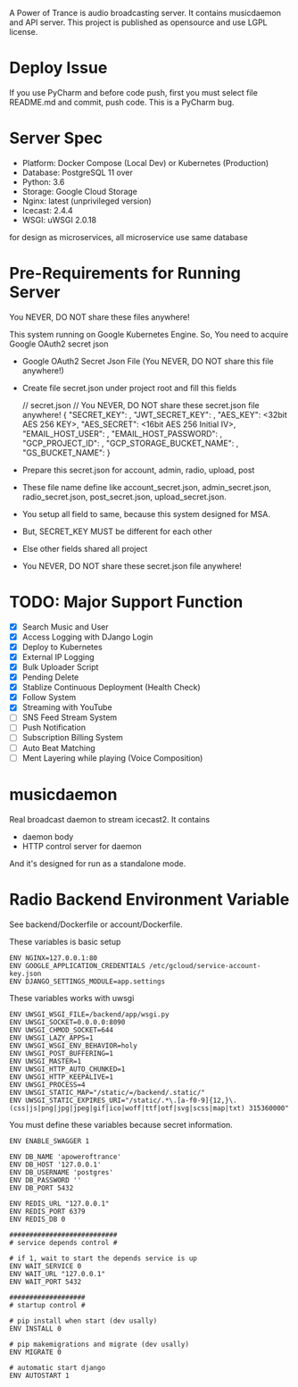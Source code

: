 A Power of Trance is audio broadcasting server. 
It contains musicdaemon and API server.
This project is published as opensource and use LGPL license.

# Deploy Issue
If you use PyCharm and before code push, first you must select file README.md and commit, push code. This is a PyCharm bug.

# Server Spec
- Platform: Docker Compose (Local Dev) or Kubernetes (Production)
- Database: PostgreSQL 11 over
- Python: 3.6
- Storage: Google Cloud Storage
- Nginx: latest (unprivileged version)
- Icecast: 2.4.4
- WSGI: uWSGI 2.0.18

for design as microservices, all microservice use same database

# Pre-Requirements for Running Server
You NEVER, DO NOT share these files anywhere!

This system running on Google Kubernetes Engine. 
So, You need to acquire Google OAuth2 secret json

- Google OAuth2 Secret Json File (You NEVER, DO NOT share this file anywhere!)
- Create file secret.json under project root and fill this fields


    // secret.json
    // You NEVER, DO NOT share these secret.json file anywhere!
    {
      "SECRET_KEY": <DJango Secret Key>,
      "JWT_SECRET_KEY": <JWT Secret Key>,
      "AES_KEY": <32bit AES 256 KEY>,
      "AES_SECRET": <16bit AES 256 Initial IV>,
      "EMAIL_HOST_USER": <System Email Sender Address>,
      "EMAIL_HOST_PASSWORD": <System Email Sender Password>,
      "GCP_PROJECT_ID": <Google Project ID>,
      "GCP_STORAGE_BUCKET_NAME": <Public Access Media Bucket Name of Google Storage>,
      "GS_BUCKET_NAME": <Public Access Static File Bucket Name of Google Storage>
    }

- Prepare this secret.json for account, admin, radio, upload, post 
- These file name define like account_secret.json, admin_secret.json, 
  radio_secret.json, post_secret.json, upload_secret.json.
- You setup all field to same, because this system designed for MSA.
- But, SECRET_KEY MUST be different for each other
- Else other fields shared all project
- You NEVER, DO NOT share these secret.json file anywhere!


# TODO: Major Support Function
- [x] Search Music and User
- [x] Access Logging with DJango Login
- [x] Deploy to Kubernetes
- [x] External IP Logging
- [x] Bulk Uploader Script
- [x] Pending Delete
- [x] Stablize Continuous Deployment (Health Check)
- [x] Follow System
- [x] Streaming with YouTube
- [ ] SNS Feed Stream System
- [ ] Push Notification
- [ ] Subscription Billing System
- [ ] Auto Beat Matching
- [ ] Ment Layering while playing (Voice Composition)

# musicdaemon
Real broadcast daemon to stream icecast2.
It contains

- daemon body
- HTTP control server for daemon

And it's designed for run as a standalone mode.

# Radio Backend Environment Variable
See backend/Dockerfile or account/Dockerfile.

These variables is basic setup

    ENV NGINX=127.0.0.1:80
    ENV GOOGLE_APPLICATION_CREDENTIALS /etc/gcloud/service-account-key.json
    ENV DJANGO_SETTINGS_MODULE=app.settings
    
These variables works with uwsgi

    ENV UWSGI_WSGI_FILE=/backend/app/wsgi.py
    ENV UWSGI_SOCKET=0.0.0.0:8090 
    ENV UWSGI_CHMOD_SOCKET=644
    ENV UWSGI_LAZY_APPS=1 
    ENV UWSGI_WSGI_ENV_BEHAVIOR=holy 
    ENV UWSGI_POST_BUFFERING=1
    ENV UWSGI_MASTER=1 
    ENV UWSGI_HTTP_AUTO_CHUNKED=1 
    ENV UWSGI_HTTP_KEEPALIVE=1 
    ENV UWSGI_PROCESS=4
    ENV UWSGI_STATIC_MAP="/static/=/backend/.static/" 
    ENV UWSGI_STATIC_EXPIRES_URI="/static/.*\.[a-f0-9]{12,}\.(css|js|png|jpg|jpeg|gif|ico|woff|ttf|otf|svg|scss|map|txt) 315360000"
    
You must define these variables because secret information.

    ENV ENABLE_SWAGGER 1

    ENV DB_NAME 'apoweroftrance'
    ENV DB_HOST '127.0.0.1'
    ENV DB_USERNAME 'postgres'
    ENV DB_PASSWORD ''
    ENV DB_PORT 5432
    
    ENV REDIS_URL "127.0.0.1"
    ENV REDIS_PORT 6379
    ENV REDIS_DB 0
    
    ###########################
    # service depends control #
    
    # if 1, wait to start the depends service is up
    ENV WAIT_SERVICE 0
    ENV WAIT_URL "127.0.0.1"
    ENV WAIT_PORT 5432
    
    ###################
    # startup control #
    
    # pip install when start (dev usally)
    ENV INSTALL 0
    
    # pip makemigrations and migrate (dev usally)
    ENV MIGRATE 0
    
    # automatic start django
    ENV AUTOSTART 1

